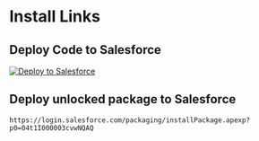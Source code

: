 # Install Links

## Deploy Code to Salesforce
<a href="https://githubsfdeploy.herokuapp.com?owner=carlosandthefifth&repo=DataManager">
  <img alt="Deploy to Salesforce"
       src="https://raw.githubusercontent.com/afawcett/githubsfdeploy/master/src/main/webapp/resources/img/deploy.png">
</a>

## Deploy unlocked package to Salesforce
```
https://login.salesforce.com/packaging/installPackage.apexp?p0=04t1I000003cvwNQAQ
```
